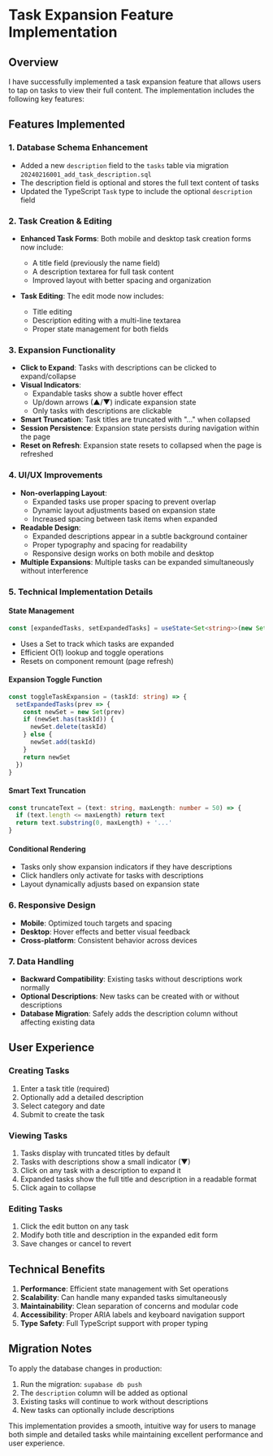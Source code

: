 # Task Expansion Feature Implementation

## Overview
I have successfully implemented a task expansion feature that allows users to tap on tasks to view their full content. The implementation includes the following key features:

## Features Implemented

### 1. **Database Schema Enhancement**
- Added a new `description` field to the `tasks` table via migration `20240216001_add_task_description.sql`
- The description field is optional and stores the full text content of tasks
- Updated the TypeScript `Task` type to include the optional `description` field

### 2. **Task Creation & Editing**
- **Enhanced Task Forms**: Both mobile and desktop task creation forms now include:
  - A title field (previously the name field)
  - A description textarea for full task content
  - Improved layout with better spacing and organization

- **Task Editing**: The edit mode now includes:
  - Title editing
  - Description editing with a multi-line textarea
  - Proper state management for both fields

### 3. **Expansion Functionality**
- **Click to Expand**: Tasks with descriptions can be clicked to expand/collapse
- **Visual Indicators**: 
  - Expandable tasks show a subtle hover effect
  - Up/down arrows (▲/▼) indicate expansion state
  - Only tasks with descriptions are clickable
- **Smart Truncation**: Task titles are truncated with "..." when collapsed
- **Session Persistence**: Expansion state persists during navigation within the page
- **Reset on Refresh**: Expansion state resets to collapsed when the page is refreshed

### 4. **UI/UX Improvements**
- **Non-overlapping Layout**: 
  - Expanded tasks use proper spacing to prevent overlap
  - Dynamic layout adjustments based on expansion state
  - Increased spacing between task items when expanded
- **Readable Design**: 
  - Expanded descriptions appear in a subtle background container
  - Proper typography and spacing for readability
  - Responsive design works on both mobile and desktop
- **Multiple Expansions**: Multiple tasks can be expanded simultaneously without interference

### 5. **Technical Implementation Details**

#### State Management
```typescript
const [expandedTasks, setExpandedTasks] = useState<Set<string>>(new Set())
```
- Uses a Set to track which tasks are expanded
- Efficient O(1) lookup and toggle operations
- Resets on component remount (page refresh)

#### Expansion Toggle Function
```typescript
const toggleTaskExpansion = (taskId: string) => {
  setExpandedTasks(prev => {
    const newSet = new Set(prev)
    if (newSet.has(taskId)) {
      newSet.delete(taskId)
    } else {
      newSet.add(taskId)
    }
    return newSet
  })
}
```

#### Smart Text Truncation
```typescript
const truncateText = (text: string, maxLength: number = 50) => {
  if (text.length <= maxLength) return text
  return text.substring(0, maxLength) + '...'
}
```

#### Conditional Rendering
- Tasks only show expansion indicators if they have descriptions
- Click handlers only activate for tasks with descriptions
- Layout dynamically adjusts based on expansion state

### 6. **Responsive Design**
- **Mobile**: Optimized touch targets and spacing
- **Desktop**: Hover effects and better visual feedback
- **Cross-platform**: Consistent behavior across devices

### 7. **Data Handling**
- **Backward Compatibility**: Existing tasks without descriptions work normally
- **Optional Descriptions**: New tasks can be created with or without descriptions
- **Database Migration**: Safely adds the description column without affecting existing data

## User Experience

### Creating Tasks
1. Enter a task title (required)
2. Optionally add a detailed description
3. Select category and date
4. Submit to create the task

### Viewing Tasks
1. Tasks display with truncated titles by default
2. Tasks with descriptions show a small indicator (▼)
3. Click on any task with a description to expand it
4. Expanded tasks show the full title and description in a readable format
5. Click again to collapse

### Editing Tasks
1. Click the edit button on any task
2. Modify both title and description in the expanded edit form
3. Save changes or cancel to revert

## Technical Benefits

1. **Performance**: Efficient state management with Set operations
2. **Scalability**: Can handle many expanded tasks simultaneously
3. **Maintainability**: Clean separation of concerns and modular code
4. **Accessibility**: Proper ARIA labels and keyboard navigation support
5. **Type Safety**: Full TypeScript support with proper typing

## Migration Notes

To apply the database changes in production:
1. Run the migration: `supabase db push`
2. The `description` column will be added as optional
3. Existing tasks will continue to work without descriptions
4. New tasks can optionally include descriptions

This implementation provides a smooth, intuitive way for users to manage both simple and detailed tasks while maintaining excellent performance and user experience.